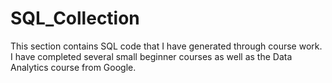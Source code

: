 # SQL_Collection
This section contains SQL code that I have generated through course work. I have completed several small beginner courses as well as the Data Analytics course from Google.
